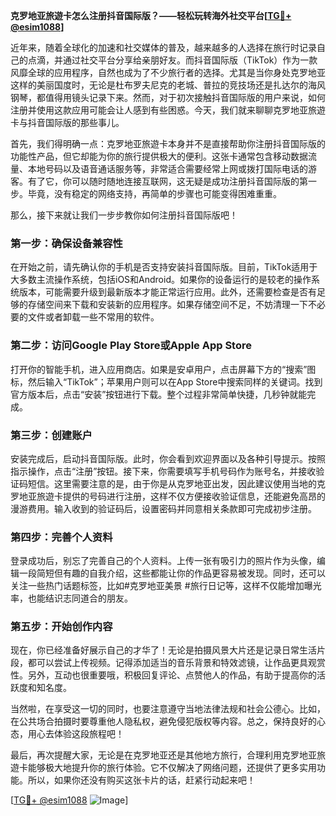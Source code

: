 **克罗地亚旅遊卡怎么注册抖音国际版？——轻松玩转海外社交平台[[TG💪+ @esim1088](https://t.me/s/esim1088)]**

近年来，随着全球化的加速和社交媒体的普及，越来越多的人选择在旅行时记录自己的点滴，并通过社交平台分享给亲朋好友。而抖音国际版（TikTok）作为一款风靡全球的应用程序，自然也成为了不少旅行者的选择。尤其是当你身处克罗地亚这样的美丽国度时，无论是杜布罗夫尼克的老城、普拉的竞技场还是扎达尔的海风钢琴，都值得用镜头记录下来。然而，对于初次接触抖音国际版的用户来说，如何注册并使用这款应用可能会让人感到有些困惑。今天，我们就来聊聊克罗地亚旅遊卡与抖音国际版的那些事儿。

首先，我们得明确一点：克罗地亚旅遊卡本身并不是直接帮助你注册抖音国际版的功能性产品，但它却能为你的旅行提供极大的便利。这张卡通常包含移动数据流量、本地号码以及语音通话服务等，非常适合需要经常上网或拨打国际电话的游客。有了它，你可以随时随地连接互联网，这无疑是成功注册抖音国际版的第一步。毕竟，没有稳定的网络支持，再简单的步骤也可能变得困难重重。

那么，接下来就让我们一步步教你如何注册抖音国际版吧！

### 第一步：确保设备兼容性

在开始之前，请先确认你的手机是否支持安装抖音国际版。目前，TikTok适用于大多数主流操作系统，包括iOS和Android。如果你的设备运行的是较老的操作系统版本，可能需要升级到最新版本才能正常运行应用。此外，还需要检查是否有足够的存储空间来下载和安装新的应用程序。如果存储空间不足，不妨清理一下不必要的文件或者卸载一些不常用的软件。

### 第二步：访问Google Play Store或Apple App Store

打开你的智能手机，进入应用商店。如果是安卓用户，点击屏幕下方的“搜索”图标，然后输入“TikTok”；苹果用户则可以在App Store中搜索同样的关键词。找到官方版本后，点击“安装”按钮进行下载。整个过程非常简单快捷，几秒钟就能完成。

### 第三步：创建账户

安装完成后，启动抖音国际版。此时，你会看到欢迎界面以及各种引导提示。按照指示操作，点击“注册”按钮。接下来，你需要填写手机号码作为账号名，并接收验证码短信。这里需要注意的是，由于你是从克罗地亚出发，因此建议使用当地的克罗地亚旅遊卡提供的号码进行注册，这样不仅方便接收验证信息，还能避免高昂的漫游费用。输入收到的验证码后，设置密码并同意相关条款即可完成初步注册。

### 第四步：完善个人资料

登录成功后，别忘了完善自己的个人资料。上传一张有吸引力的照片作为头像，编辑一段简短但有趣的自我介绍，这些都能让你的作品更容易被发现。同时，还可以关注一些热门话题标签，比如#克罗地亚美景 #旅行日记等，这样不仅能增加曝光率，也能结识志同道合的朋友。

### 第五步：开始创作内容

现在，你已经准备好展示自己的才华了！无论是拍摄风景大片还是记录日常生活片段，都可以尝试上传视频。记得添加适当的音乐背景和特效滤镜，让作品更具观赏性。另外，互动也很重要哦，积极回复评论、点赞他人的作品，有助于提高你的活跃度和知名度。

当然啦，在享受这一切的同时，也要注意遵守当地法律法规和社会公德心。比如，在公共场合拍摄时要尊重他人隐私权，避免侵犯版权等内容。总之，保持良好的心态，用心去体验这段旅程吧！

最后，再次提醒大家，无论是在克罗地亚还是其他地方旅行，合理利用克罗地亚旅遊卡能够极大地提升你的旅行体验。它不仅解决了网络问题，还提供了更多实用功能。所以，如果你还没有购买这张卡片的话，赶紧行动起来吧！

[[TG💪+ @esim1088](https://t.me/s/esim1088) ![Image](https://i.postimg.cc/4NQfJmqS/Snipaste-2025-05-13-00-14-12.png)]